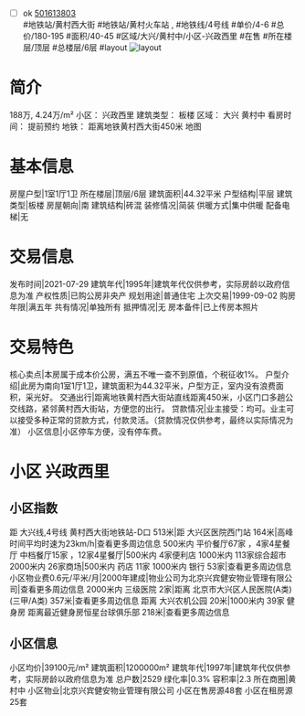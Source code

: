 - [ ] ok [501613803](https://bj.5i5j.com/ershoufang/501613803.html)  
 #地铁站/黄村西大街 #地铁站/黄村火车站 ,  #地铁线/4号线
#单价/4-6 #总价/180-195 #面积/40-45   #区域/大兴/黄村中/小区-兴政西里 #在售 #所在楼层/顶层 #总楼层/6层 #layout 
![layout](http://image2a.5i5j.com/bdir/layout/6cfb244c6ab04a6fb60cb0fd4420cdae.jpg_P5.jpg) 
# 简介 
 188万,  4.24万/m² 
小区： 兴政西里
建筑类型： 板楼
区域： 大兴 黄村中
看房时间： 提前预约
地铁： 距离地铁黄村西大街450米 地图
# 基本信息 
 房屋户型|1室1厅1卫
所在楼层|顶层/6层
建筑面积|44.32平米
户型结构|平层
建筑类型|板楼
房屋朝向|南
建筑结构|砖混
装修情况|简装
供暖方式|集中供暖
配备电梯|无
# 交易信息 
 发布时间|2021-07-29
建筑年代|1995年|建筑年代仅供参考，实际房龄以政府信息为准
产权性质|已购公房非央产
规划用途|普通住宅
上次交易|1999-09-02
购房年限|满五年
共有情况|单独所有
抵押情况|无
房本备件|已上传房本照片
# 交易特色 
 核心卖点|本房属于成本价公房，满五不唯一查不到原值，个税征收1%。
户型介绍|此房为南向1室1厅1卫，建筑面积为44.32平米，户型方正，室内没有浪费面积，采光好。
交通出行|距离地铁黄村西大街站直线距离450米，小区门口多趟公交线路，紧邻黄村西大街站，方便您的出行。
贷款情况|业主接受：均可。业主可以接受多种正常的贷款方式，付款灵活。（贷款情况仅供参考，最终以实际情况为准）
小区信息|小区停车方便，没有停车费。
# 小区 兴政西里
## 小区指数 
 距 大兴线,4号线 黄村西大街地铁站-D口 513米|距 大兴区医院西门站 164米|高峰时间平均时速为23km/h|查看更多周边信息
500米内 平价餐厅67家 ，4家4星餐厅
中档餐厅15家 ，12家4星餐厅|500米内 4家便利店
1000米内 113家综合超市
2000米内 26家商场|500米内 药店 11家
1000米内 银行 53家|查看更多周边信息
小区物业费0.6元/平米/月|2000年建成|物业公司为北京兴宾健安物业管理有限公司|查看更多周边信息
2000米内 三级医院 2家|距离 北京市大兴区人民医院(A类) (三甲/A类) 357米|查看更多周边信息
距离 大兴农机公园 20米|1000米内 39家 健身房
距离最近健身房恒星台球俱乐部 218米|查看更多周边信息
## 小区信息 
 小区均价|39100元/m²
建筑面积|1200000m²
建筑年代|1997年|建筑年代仅供参考，实际房龄以政府信息为准
总户数|2529
绿化率|0.3%
容积率|2.3
所在商圈|黄村中
小区物业|北京兴宾健安物业管理有限公司
小区在售房源48套
小区在租房源25套
